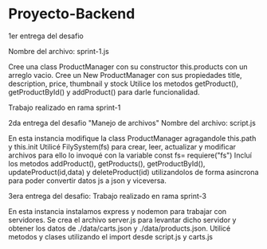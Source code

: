 # Proyecto-Backend
1er entrega del desafio

Nombre del archivo: sprint-1.js

Cree una class ProductManager con su constructor this.products con un arreglo vacio.
Cree un New ProductManager con sus propiedades title, description, price, thumbnail y stock
Utilice los metodos getProduct(), getProductById() y addProduct() para darle funcionalidad.

Trabajo realizado en rama sprint-1

2da entrega del desafio "Manejo de archivos"
Nombre del archivo: script.js

En esta instancia modifique la class ProductManager agragandole this.path y this.init
Utilicé FilySystem(fs) para crear, leer, actualizar y modificar archivos para ello lo invoqué con la variable const fs= requiere("fs")
Incluí los metodos addProduct(), getProducts(), getProductById(), updateProduct(id,data) y deleteProduct(id) utilizandolos de forma asincrona para poder convertir datos js a json y viceversa.


3era entrega del desafio:
Trabajo realizado en rama sprint-3

En esta instancia instalamos express y nodemon para trabajar con servidores. 
Se crea el archivo server.js para levantar dicho servidor y obtener los datos de ./data/carts.json y ./data/products.json. 
Utilicé metodos y clases utilizando el import desde script.js y carts.js




